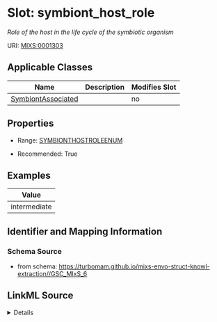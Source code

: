 # Slot: symbiont_host_role


_Role of the host in the life cycle of the symbiotic organism_



URI: [MIXS:0001303](https://w3id.org/mixs/0001303)



<!-- no inheritance hierarchy -->




## Applicable Classes

| Name | Description | Modifies Slot |
| --- | --- | --- |
[SymbiontAssociated](SymbiontAssociated.md) |  |  no  |







## Properties

* Range: [SYMBIONTHOSTROLEENUM](SYMBIONTHOSTROLEENUM.md)

* Recommended: True






## Examples

| Value |
| --- |
| intermediate |

## Identifier and Mapping Information







### Schema Source


* from schema: https://turbomam.github.io/mixs-envo-struct-knowl-extraction//GSC_MIxS_6




## LinkML Source

<details>
```yaml
name: symbiont_host_role
description: Role of the host in the life cycle of the symbiotic organism
title: host of the symbiont role
notes:
- host
- host.
- symbiosis
examples:
- value: intermediate
from_schema: https://turbomam.github.io/mixs-envo-struct-knowl-extraction//GSC_MIxS_6
rank: 1000
slot_uri: MIXS:0001303
multivalued: false
alias: symbiont_host_role
domain_of:
- SymbiontAssociated
range: SYMBIONT_HOST_ROLE_ENUM
recommended: true

```
</details>
